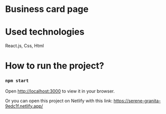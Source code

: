 # Business card page

# Used technologies

React.js, Css, Html

# How to run the project?

### `npm start`

Open [http://localhost:3000](http://localhost:3000) to view it in your browser.

Or you can open this project on Netlify with this link:
https://serene-granita-9edc1f.netlify.app/  

